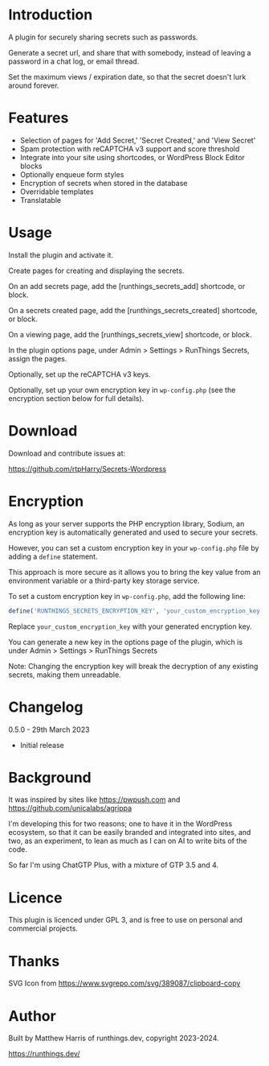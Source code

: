 # Introduction
A plugin for securely sharing secrets such as passwords.

Generate a secret url, and share that with somebody, instead of leaving a 
password in a chat log, or email thread.

Set the maximum views / expiration date, so that the secret doesn't lurk around
forever.

# Features
  - Selection of pages for 'Add Secret,' 'Secret Created,' and 'View Secret'
  - Spam protection with reCAPTCHA v3 support and score threshold
  - Integrate into your site using shortcodes, or WordPress Block Editor blocks
  - Optionally enqueue form styles
  - Encryption of secrets when stored in the database
  - Overridable templates
  - Translatable

# Usage
Install the plugin and activate it.

Create pages for creating and displaying the secrets.

On an add secrets page, add the [runthings_secrets_add] shortcode, or block.

On a secrets created page, add the [runthings_secrets_created] shortcode, or
block.

On a viewing page, add the [runthings_secrets_view] shortcode, or block.

In the plugin options page, under Admin > Settings > RunThings Secrets, assign
the pages.

Optionally, set up the reCAPTCHA v3 keys.

Optionally, set up your own encryption key in `wp-config.php` (see the 
encryption section below for full details).

# Download
Download and contribute issues at:

https://github.com/rtpHarry/Secrets-Wordpress

# Encryption
As long as your server supports the PHP encryption library, Sodium, an 
encryption key is automatically generated and used to secure your secrets. 

However, you can set a custom encryption key in your `wp-config.php` file by 
adding a `define` statement. 

This approach is more secure as it allows you to bring the key value from an 
environment variable or a third-party key storage service.

To set a custom encryption key in `wp-config.php`, add the following line:

```php
define('RUNTHINGS_SECRETS_ENCRYPTION_KEY', 'your_custom_encryption_key');
```

Replace `your_custom_encryption_key` with your generated encryption key.

You can generate a new key in the options page of the plugin, which is under
Admin > Settings > RunThings Secrets

Note: Changing the encryption key will break the decryption of any existing 
secrets, making them unreadable.

# Changelog
0.5.0 - 29th March 2023
  - Initial release

# Background 
It was inspired by sites like https://pwpush.com and 
https://github.com/unicalabs/agrippa

I'm developing this for two reasons; one to have it in the WordPress ecosystem,
so that it can be easily branded and integrated into sites, and two, as an 
experiment, to lean as much as I can on AI to write bits of the code. 

So far I'm using ChatGTP Plus, with a mixture of GTP 3.5 and 4.

# Licence
This plugin is licenced under GPL 3, and is free to use on personal and 
commercial projects.

# Thanks
SVG Icon from https://www.svgrepo.com/svg/389087/clipboard-copy

# Author
Built by Matthew Harris of runthings.dev, copyright 2023-2024.

https://runthings.dev/